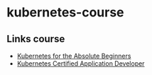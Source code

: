 # kubernetes-course

## Links course
- [Kubernetes for the Absolute Beginners](https://www.udemy.com/course/learn-kubernetes)
- [Kubernetes Certified Application Developer](https://www.udemy.com/course/certified-kubernetes-application-developer/)
